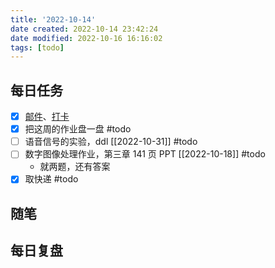 ```yaml
---
title: '2022-10-14'
date created: 2022-10-14 23:42:24
date modified: 2022-10-16 16:16:02
tags: [todo]
---
```


## 每日任务

- [x] [邮件](https://email.ustc.edu.cn/coremail/)、[打卡](https://weixine.ustc.edu.cn/2020/login)
- [x] 把这周的作业盘一盘 #todo
- [ ] 语音信号的实验，ddl [[2022-10-31]] #todo
- [ ] 数字图像处理作业，第三章 141 页 PPT [[2022-10-18]] #todo
	- 就两题，还有答案
- [x] 取快递 #todo

## 随笔

## 每日复盘
